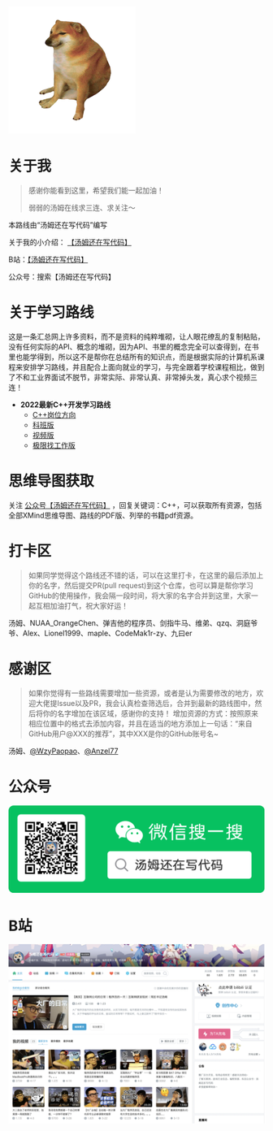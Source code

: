 <img src="res/cheems.png" alt="cheems" style="zoom:50%;" />

# 关于我

> 感谢你能看到这里，希望我们能一起加油！
>
> 弱弱的汤姆在线求三连、求关注～

本路线由“汤姆还在写代码”编写

关于我的小介绍： [【汤姆还在写代码】](https://docs.qq.com/doc/DRnlJQ3hOZmttYkJk) 

B站：[【汤姆还在写代码】](https://space.bilibili.com/165087084 )

公众号：搜索【汤姆还在写代码】

# 关于学习路线

这是一条汇总网上许多资料，而不是资料的纯粹堆砌，让人眼花缭乱的复制粘贴，没有任何实际的API、概念的堆砌，因为API、书里的概念完全可以查得到，在书里也能学得到，所以这不是帮你在总结所有的知识点，而是根据实际的计算机系课程来安排学习路线，并且配合上面向就业的学习，与完全跟着学校课程相比，做到了不和工业界面试不脱节，非常实际、非常认真、非常掉头发，真心求个视频三连！

- **2022最新C++开发学习路线**
  - [C++岗位方向](./c++/C++岗位方向暴力穷举法.md)
  - [科班版](./c++/2022_最新C++开发学习路线_科班版.md)
  - [视频版](./c++/2022_最新C++开发学习路线_视频版.md)
  - [极限找工作版](./c++/2022_最新C++开发学习路线_极限找工作版.md)


# 思维导图获取

关注 [公众号【汤姆还在写代码】](https://docs.qq.com/doc/DRnlJQ3hOZmttYkJk) ，回复关键词：C++，可以获取所有资源，包括全部XMind思维导图、路线的PDF版、列举的书籍pdf资源。

# 打卡区

> 如果同学觉得这个路线还不错的话，可以在这里打卡，在这里的最后添加上你的名字，然后提交PR(pull request)到这个仓库，也可以算是帮你学习GitHub的使用操作，我会隔一段时间，将大家的名字合并到这里，大家一起互相加油打气，祝大家好运！
>

汤姆、NUAA_OrangeChen、弹吉他的程序员、剑指牛马、维弟、qzq、洞庭爷爷、Alex、Lionel1999、maple、CodeMak1r-zy、九曰er

# 感谢区

> 如果你觉得有一些路线需要增加一些资源，或者是认为需要修改的地方，欢迎大佬提Issue以及PR，我会认真检查筛选后，合并到最新的路线图中，然后将你的名字增加在该区域，感谢你的支持！
> 增加资源的方式：按照原来相应位置中的格式去添加内容，并且在适当的地方添加上一句话：“来自GitHub用户@XXX的推荐”，其中XXX是你的GitHub账号名~

汤姆、[@WzyPaopao](https://github.com/WzyPaopao)、[@Anzel77](https://github.com/Anzel77)

# 公众号

![wx](res/wx.png)

# B站

![bilibili](res/bilibili.png)
